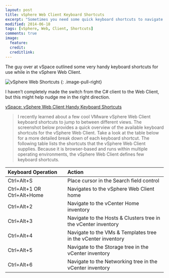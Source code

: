 ```yaml
---
layout: post
title: vSphere Web Client Keyboard Shortcuts
excerpt: "Sometimes you need some quick keyboard shortcuts to navigate around."
modified: 2014-06-18
tags: [vSphere, Web, Client, Shortcuts]
comments: true
image:
  feature: 
  credit: 
  creditlink: 
---
```


The guy over at vSpace outlined some very handy keyboard shortcuts for use while in the vSphere Web Client.

![vSphere Web Shortcuts](http://3.bp.blogspot.com/-So1psusudnU/U4cPJrbMKXI/AAAAAAAAAIM/1_OQ0KTuiws/s1600/vSphere+Web+Client_1.png)
{: .image-pull-right}

I haven’t completely made the switch from the C# client to the Web Client, but this might help nudge me in the right direction.

[vSpace: vSphere Web Client Handy Keyboard Shortcuts](http://www.parthavspace.com/2014/06/vsphere-web-client-handy-keyboard.html)

>I recently learned about a few cool VMware vSphere Web Client keyboard shortcuts to jump to between different views. The screenshot below provides a quick overview of the available keyboard shortcuts for the vSphere Web Client. Take a look at the table below for a more detailed break down of each keyboard shortcut. The following table lists the shortcuts that the vSphere Web Client supplies. Because it is browser-based and runs within multiple operating environments, the vSphere Web Client defines few keyboard shortcuts.


| Keyboard Operation | Action |
|:--------|:--------|
| Ctrl+Alt+S | Place cursor in the Search field control |
|Ctrl+Alt+1 OR Ctrl+Alt+Home|Navigates to the vSphere Web Client home|
|Ctrl+Alt+2|Navigate to the vCenter Home inventory|
|Ctrl+Alt+3|Navigate to the Hosts & Clusters tree in the vCenter inventory|
|Ctrl+Alt+4|Navigate to the VMs & Templates tree in the vCenter inventory|
|Ctrl+Alt+5|Navigate to the Storage tree in the vCenter inventory|
|Ctrl+Alt+6|Navigate to the Networking tree in the vCenter inventory|
